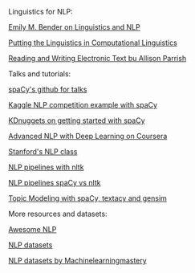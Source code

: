 Linguistics for NLP:

[Emily M. Bender on Linguistics and NLP](https://medium.com/@emilymenonbender/linguistics-nlp-and-interdisciplinarity-or-look-at-your-data-e49e03d37c9c)

[Putting the Linguistics in Computational Linguistics](https://naacl2018.wordpress.com/2017/12/19/putting-the-linguistics-in-computational-linguistics/)

[Reading and Writing Electronic Text bu Allison Parrish](https://gist.github.com/aparrish/f21f6abbf2367e8eb23438558207e1c3)


Talks and tutorials:

[spaCy's github for talks](https://github.com/explosion/talks)

[Kaggle NLP competition example with spaCy](https://www.kaggle.com/enerrio/scary-nlp-with-spacy-and-keras)

[KDnuggets on getting started with spaCy](https://www.kdnuggets.com/2018/05/getting-started-spacy-natural-language-processing.html)

[Advanced NLP with Deep Learning on Coursera](https://www.coursera.org/learn/language-processing)

[Stanford's NLP class](http://web.stanford.edu/class/cs224n/reports.html)

[NLP pipelines with nltk](http://dsspace.wzb.eu/pyug/text_proc_feature_extraction/)

[NLP pipelines spaCy vs nltk](https://gist.github.com/rschroll/61b20c41e984a963df2870cfc9e628ed)

[Topic Modeling with spaCy, textacy and gensim](https://nbviewer.jupyter.org/github/repmax/topic-model/blob/master/topic-modelling.ipynb)

More resources and datasets:

[Awesome NLP](https://github.com/keon/awesome-nlp)

[NLP datasets](https://github.com/niderhoff/nlp-datasets)

[NLP datasets by Machinelearningmastery](https://machinelearningmastery.com/datasets-natural-language-processing/)



